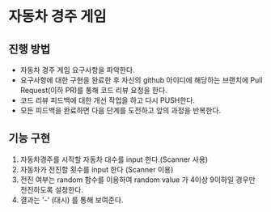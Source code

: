 # 자동차 경주 게임

## 진행 방법

* 자동차 경주 게임 요구사항을 파악한다.
* 요구사항에 대한 구현을 완료한 후 자신의 github 아이디에 해당하는 브랜치에 Pull Request(이하 PR)를 통해 코드 리뷰 요청을 한다.
* 코드 리뷰 피드백에 대한 개선 작업을 하고 다시 PUSH한다.
* 모든 피드백을 완료하면 다음 단계를 도전하고 앞의 과정을 반복한다.

## 기능 구현
1. 자동차경주를 시작할 자동차 대수를 input 한다.(Scanner 사용)
2. 자동차가 전진할 횟수를 input 한다 (Scanner 이용)
3. 전진 여부는 random 함수를 이용하여 random value 가 4이상 9이하일 경우만 전진하도록 설정한다.
4. 결과는 '-' (대시) 를 통해 보여준다.
